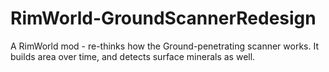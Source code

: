# RimWorld-GroundScannerRedesign
A RimWorld mod - re-thinks how the Ground-penetrating scanner works. It builds area over time, and detects surface minerals as well.
